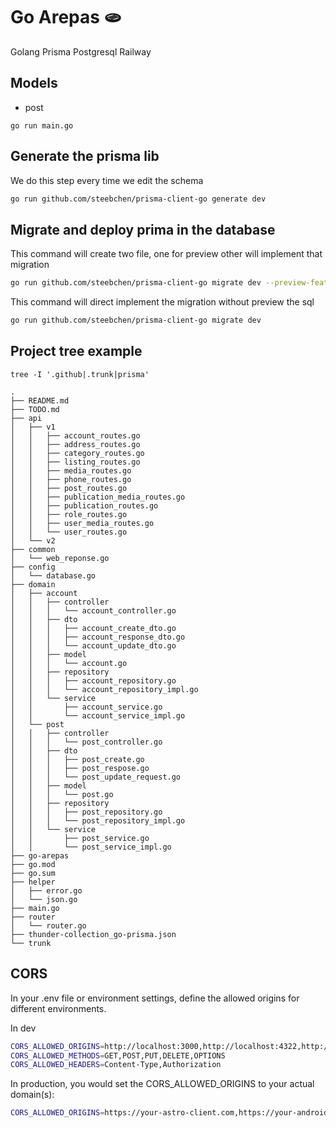 # Go Arepas 🫓 

Golang Prisma Postgresql Railway


## Models

- post

`go run main.go`

## Generate the prisma lib

We do this step every time we edit the schema

```bash
go run github.com/steebchen/prisma-client-go generate dev
```

## Migrate and deploy prima in the database

This command will create two file, one for preview other will implement that migration

```bash
go run github.com/steebchen/prisma-client-go migrate dev --preview-feature --create-only
```

This command will direct implement the migration without preview the sql

```bash
go run github.com/steebchen/prisma-client-go migrate dev
```

## Project tree example

`tree -I '.github|.trunk|prisma'`

```tree
.
├── README.md
├── TODO.md
├── api
│   ├── v1
│   │   ├── account_routes.go
│   │   ├── address_routes.go
│   │   ├── category_routes.go
│   │   ├── listing_routes.go
│   │   ├── media_routes.go
│   │   ├── phone_routes.go
│   │   ├── post_routes.go
│   │   ├── publication_media_routes.go
│   │   ├── publication_routes.go
│   │   ├── role_routes.go
│   │   ├── user_media_routes.go
│   │   └── user_routes.go
│   └── v2
├── common
│   └── web_reponse.go
├── config
│   └── database.go
├── domain
│   ├── account
│   │   ├── controller
│   │   │   └── account_controller.go
│   │   ├── dto
│   │   │   ├── account_create_dto.go
│   │   │   ├── account_response_dto.go
│   │   │   └── account_update_dto.go
│   │   ├── model
│   │   │   └── account.go
│   │   ├── repository
│   │   │   ├── account_repository.go
│   │   │   └── account_repository_impl.go
│   │   └── service
│   │       ├── account_service.go
│   │       └── account_service_impl.go
│   └── post
│   │   ├── controller
│   │   │   └── post_controller.go
│   │   ├── dto
│   │   │   ├── post_create.go
│   │   │   ├── post_respose.go
│   │   │   └── post_update_request.go
│   │   ├── model
│   │   │   └── post.go
│   │   ├── repository
│   │   │   ├── post_repository.go
│   │   │   └── post_repository_impl.go
│   │   └── service
│   │       ├── post_service.go
│   │       └── post_service_impl.go
├── go-arepas
├── go.mod
├── go.sum
├── helper
│   ├── error.go
│   └── json.go
├── main.go
├── router
│   └── router.go
├── thunder-collection_go-prisma.json
└── trunk
```


## CORS

In your .env file or environment settings, define the allowed origins for different environments.

In dev

```bash
CORS_ALLOWED_ORIGINS=http://localhost:3000,http://localhost:4322,http://localhost:8080
CORS_ALLOWED_METHODS=GET,POST,PUT,DELETE,OPTIONS
CORS_ALLOWED_HEADERS=Content-Type,Authorization
```

In production, you would set the CORS_ALLOWED_ORIGINS to your actual domain(s):

```bash
CORS_ALLOWED_ORIGINS=https://your-astro-client.com,https://your-android-client.com,https://your-ios-client.com
```
